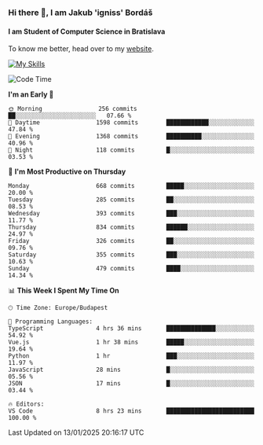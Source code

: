 ### Hi there 👋, I am Jakub 'igniss' Bordáš

#### I am Student of Computer Science in Bratislava
To know me better, head over to my [website](https://bordas.sk).

[![My Skills](https://skillicons.dev/icons?i=js,html,css,figma,svelte,java,kotlin,python,postgresql,typescript,nest,nodejs)](https://bordas.sk)


<!--START_SECTION:waka-->
![Code Time](http://img.shields.io/badge/Code%20Time-1%2C624%20hrs%2050%20mins-blue)

**I'm an Early 🐤** 

```text
🌞 Morning                256 commits         ██░░░░░░░░░░░░░░░░░░░░░░░   07.66 % 
🌆 Daytime                1598 commits        ████████████░░░░░░░░░░░░░   47.84 % 
🌃 Evening                1368 commits        ██████████░░░░░░░░░░░░░░░   40.96 % 
🌙 Night                  118 commits         █░░░░░░░░░░░░░░░░░░░░░░░░   03.53 % 
```
📅 **I'm Most Productive on Thursday** 

```text
Monday                   668 commits         █████░░░░░░░░░░░░░░░░░░░░   20.00 % 
Tuesday                  285 commits         ██░░░░░░░░░░░░░░░░░░░░░░░   08.53 % 
Wednesday                393 commits         ███░░░░░░░░░░░░░░░░░░░░░░   11.77 % 
Thursday                 834 commits         ██████░░░░░░░░░░░░░░░░░░░   24.97 % 
Friday                   326 commits         ██░░░░░░░░░░░░░░░░░░░░░░░   09.76 % 
Saturday                 355 commits         ███░░░░░░░░░░░░░░░░░░░░░░   10.63 % 
Sunday                   479 commits         ████░░░░░░░░░░░░░░░░░░░░░   14.34 % 
```


📊 **This Week I Spent My Time On** 

```text
🕑︎ Time Zone: Europe/Budapest

💬 Programming Languages: 
TypeScript               4 hrs 36 mins       ██████████████░░░░░░░░░░░   54.92 % 
Vue.js                   1 hr 38 mins        █████░░░░░░░░░░░░░░░░░░░░   19.64 % 
Python                   1 hr                ███░░░░░░░░░░░░░░░░░░░░░░   11.97 % 
JavaScript               28 mins             █░░░░░░░░░░░░░░░░░░░░░░░░   05.56 % 
JSON                     17 mins             █░░░░░░░░░░░░░░░░░░░░░░░░   03.44 % 

🔥 Editors: 
VS Code                  8 hrs 23 mins       █████████████████████████   100.00 % 
```


 Last Updated on 13/01/2025 20:16:17 UTC
<!--END_SECTION:waka-->
